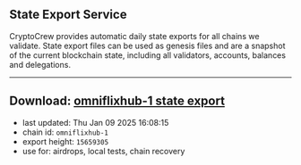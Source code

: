 ## State Export Service
CryptoCrew provides automatic daily state exports for all chains we validate. State export files can be used as genesis files and are a snapshot of the current blockchain state, including all validators, accounts, balances and delegations.

---
**Download: [omniflixhub-1 state export](https://dl-eu2.ccvalidators.com/SERVICE/omniflixhub/omniflixhub-1_export_15659305.json)**
---

- last updated: Thu Jan 09 2025 16:08:15
- chain id: `omniflixhub-1`
- export height: `15659305`
- use for: airdrops, local tests, chain recovery
